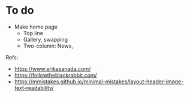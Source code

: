 # To do

* Make home page
	- Top line
	- Gallery, swapping
	- Two-column: News, 

Refs: 
- https://www.erikasanada.com/
- https://followtheblackrabbit.com/
- https://mmistakes.github.io/minimal-mistakes/layout-header-image-text-readability/


